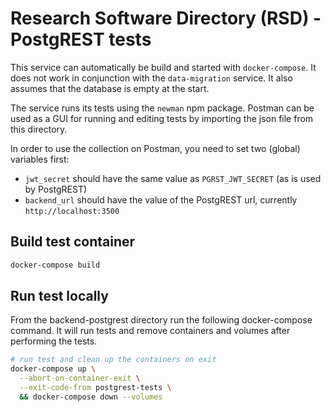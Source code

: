 # Research Software Directory (RSD) - PostgREST tests

This service can automatically be build and started with `docker-compose`. It does not work in conjunction with the `data-migration` service. It also assumes that the database is empty at the start.

The service runs its tests using the `newman` npm package. Postman can be used as a GUI for running and editing tests by importing the json file from this directory.

In order to use the collection on Postman, you need to set two (global) variables first:

* `jwt_secret` should have the same value as `PGRST_JWT_SECRET` (as is used by PostgREST)
* `backend_url` should have the value of the PostgREST url, currently `http://localhost:3500`

## Build test container

```bash
docker-compose build

```

## Run test locally

From the backend-postgrest directory run the following docker-compose command. It will run tests and remove containers and volumes after performing the tests.

```bash
# run test and clean up the containers on exit
docker-compose up \
  --abort-on-container-exit \
  --exit-code-from postgrest-tests \
  && docker-compose down --volumes
```

